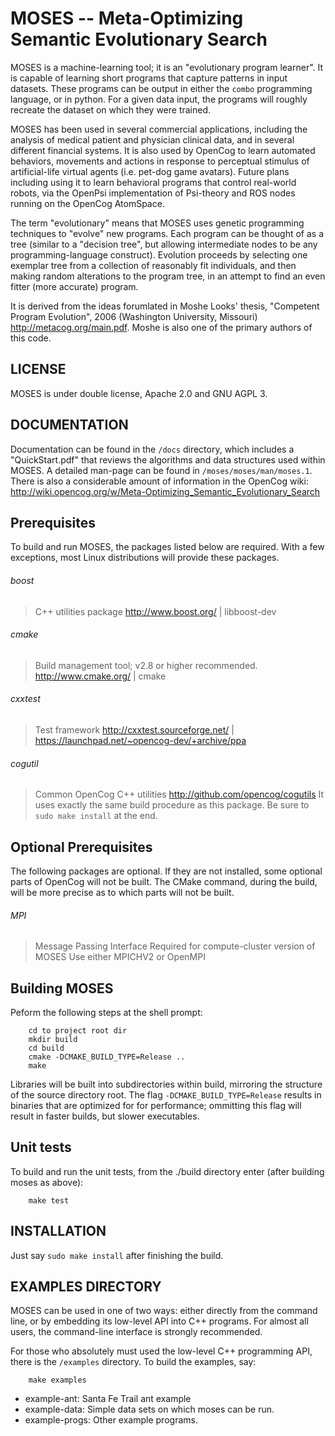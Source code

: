
MOSES -- Meta-Optimizing Semantic Evolutionary Search
=====================================================

MOSES is a machine-learning tool; it is an "evolutionary program
learner". It is capable of learning short programs that capture
patterns in input datasets.  These programs can be output in either
the `combo` programming language, or in python.  For a given data
input, the programs will roughly recreate the dataset on which they
were trained.

MOSES has been used in several commercial applications, including
the analysis of medical patient and physician clinical data, and
in several different financial systems.  It is also used by OpenCog
to learn automated behaviors, movements and actions in response to
perceptual stimulus of artificial-life virtual agents (i.e. pet-dog
game avatars). Future plans including using it to learn behavioral
programs that control real-world robots, via the OpenPsi implementation
of Psi-theory and ROS nodes running on the OpenCog AtomSpace.

The term "evolutionary" means that MOSES uses genetic programming
techniques to "evolve" new programs. Each program can be thought
of as a tree (similar to a "decision tree", but allowing intermediate
nodes to be any programming-language construct).  Evolution proceeds
by selecting one exemplar tree from a collection of reasonably fit
individuals, and then making random alterations to the program tree,
in an attempt to find an even fitter (more accurate) program.

It is derived from the ideas forumlated in Moshe Looks' thesis,
"Competent Program Evolution", 2006 (Washington University, Missouri)
http://metacog.org/main.pdf.  Moshe is also one of the primary authors
of this code.


LICENSE
-------
MOSES is under double license, Apache 2.0 and GNU AGPL 3.


DOCUMENTATION
-------------
Documentation can be found in the `/docs` directory, which includes a
"QuickStart.pdf" that reviews the algorithms and data structures
used within MOSES.  A detailed man-page can be found in
`/moses/moses/man/moses.1`.  There is also a considerable amount of
information in the OpenCog wiki:
http://wiki.opencog.org/w/Meta-Optimizing_Semantic_Evolutionary_Search

Prerequisites
-------------
To build and run MOSES, the packages listed below are required. With a
few exceptions, most Linux distributions will provide these packages.

###### boost
> C++ utilities package
> http://www.boost.org/ | libboost-dev

###### cmake
> Build management tool; v2.8 or higher recommended.
> http://www.cmake.org/ | cmake

###### cxxtest
> Test framework
> http://cxxtest.sourceforge.net/ |
> https://launchpad.net/~opencog-dev/+archive/ppa

###### cogutil
> Common OpenCog C++ utilities
> http://github.com/opencog/cogutils
> It uses exactly the same build procedure as this package. Be sure
  to `sudo make install` at the end.

Optional Prerequisites
----------------------
The following packages are optional. If they are not installed, some
optional parts of OpenCog will not be built.  The CMake command, during
the build, will be more precise as to which parts will not be built.

###### MPI
> Message Passing Interface
> Required for compute-cluster version of MOSES
> Use either MPICHV2 or OpenMPI

Building MOSES
--------------
Peform the following steps at the shell prompt:
```
    cd to project root dir
    mkdir build
    cd build
    cmake -DCMAKE_BUILD_TYPE=Release ..
    make
```
Libraries will be built into subdirectories within build, mirroring the
structure of the source directory root. The flag
`-DCMAKE_BUILD_TYPE=Release`
results in binaries that are optimized for for performance; ommitting
this flag will result in faster builds, but slower executables.

Unit tests
----------
To build and run the unit tests, from the ./build directory enter (after
building moses as above):
```
    make test
```

INSTALLATION
------------
Just say `sudo make install`  after finishing the build.


EXAMPLES DIRECTORY
------------------
MOSES can be used in one of two ways: either directly from the command
line, or by embedding its low-level API into C++ programs. For almost
all users, the command-line interface is strongly recommended.

For those who absolutely must used the low-level C++ programming API,
there is the `/examples` directory.  To build the examples, say:
```
    make examples
```
* example-ant: Santa Fe Trail ant example
* example-data: Simple data sets on which moses can be run.
* example-progs: Other example programs.
